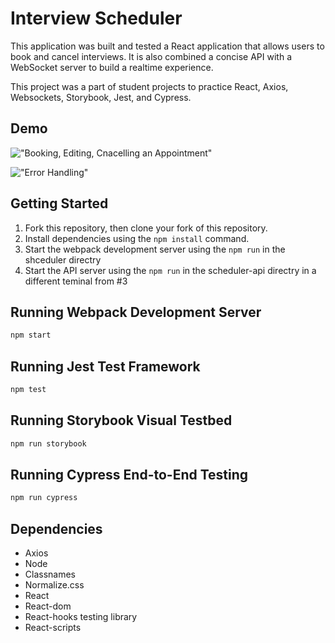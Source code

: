 # Interview Scheduler
This application was built and tested a React application that allows users to book and cancel interviews. It is also combined a concise API with a WebSocket server to build a realtime experience.

This project was a part of student projects to practice React, Axios, Websockets, Storybook, Jest, and Cypress.

## Demo

!["Booking, Editing, Cnacelling an Appointment"](https://github.com/yasu71/schedulerblob/master/docs/InterviewScheduler_Screenshot1.gif?raw=true)

!["Error Handling"](https://github.com/yasu71/scheduler/blob/master/docs/InterviewScheduler_Screenshot2_ErrorHandling.gif?raw=true)

## Getting Started

1. Fork this repository, then clone your fork of this repository.
2. Install dependencies using the `npm install` command.
3. Start the webpack development server using the `npm run` in the shceduler directry
4. Start the API server using the `npm run` in the scheduler-api directry in a different teminal from #3 


## Running Webpack Development Server

```sh
npm start
```

## Running Jest Test Framework

```sh
npm test
```

## Running Storybook Visual Testbed

```sh
npm run storybook
```

## Running Cypress End-to-End Testing

```sh
npm run cypress
```

## Dependencies

- Axios
- Node
- Classnames
- Normalize.css
- React
- React-dom
- React-hooks testing library
- React-scripts
